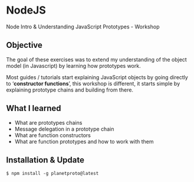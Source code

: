 # NodeJS
Node Intro & Understanding JavaScript Prototypes - Workshop

## Objective

The goal of these exercises was to extend my understanding of the object model (in Javascript) by learning how prototypes work.

Most guides / tutorials start explaining JavaScript objects by going directly to ‘__constructor functions__’, this workshop is different, it starts simple by explaining prototype chains and building from there.


## What I learned

- What are prototypes chains
- Message delegation in a prototype chain
- What are function constructors
- What are function prototypes and how to work with them

## Installation & Update

```
$ npm install -g planetproto@latest
```
